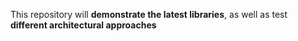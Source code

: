 This repository will **demonstrate the latest libraries**, as well as test **different architectural approaches** 